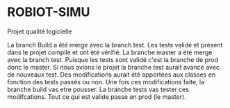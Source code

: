 # ROBIOT-SIMU

Projet qualité logicielle


La branch Build a été merge avec la branch test. Les tests validé et présent dans le projet compile et ont été vérifié. 
La branche master a été merge avec la branch test. Puisque les tests sont validé c'est la branche de prod donc le master. 
Si nous avions le projet la branche test aurait avancé avec de nouveaux test. 
Des modifications aurait été apportées aux classes en fonction des tests passés ou non. 
Une fois ces modifications faite, la branche build vas etre pousser.
La branche tests vas tester ces modifcations. 
Tout ce qui est valide passe en prod (le master).
